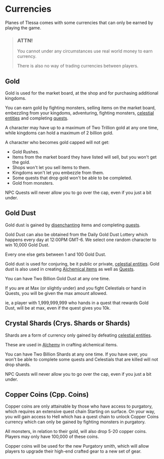 # Currencies

Planes of Tlessa comes with some currencies that can only be earned by playing the game. 

> ### ATTN!
> 
> You cannot under any circumstances use real world money to earn currency.
> 
> There is also no way of trading currencies between players.

## Gold

Gold is used for the market board, at the shop and for purchasing additional kingdoms. 

You can earn gold by fighting monsters, selling items on the market board, embezzling from your kingdoms, adventuring, fighting monsters, [celestial entities](/information/celestials) and
completing [quests](/information/quests).

A character may have up to a maximum of Two Trillion gold at any one time, while kingdoms can hold a maximum of 2 billion gold.

A character who becomes gold capped will not get:

- Gold Rushes.
- Items from the market board they have listed will sell, but you won't get the gold.
- Shops won't let you sell items to them.
- Kingdoms won't let you embezzle from them.
- Some quests that drop gold won't be able to be completed.
- Gold from monsters.

NPC Quests will never allow you to go over the cap, even if you just a bit under.


## Gold Dust

Gold dust is gained by [disenchanting](/information/disenchanting) items and completing [quests](/information/quests). 

Gold Dust can also be obtained from the Daily Gold Dust Lottery which happens every day at 12:00PM GMT-6. We select one random character to win 10,000 Gold Dust.

Every one else gets between 1 and 100 Gold Dust.

Gold dust is used for conjuring, be it public or private, [celestial entities](/information/celestials). Gold dust is also used in creating [Alchemical items](/information/usable-items)
as well as [Quests](/information/quests).

You can have Two Billion Gold Dust at any one time.

If you are at Max (or slightly under) and you fight Celestials or hand in Quests, you will be given the max amount allowed.

ie, a player with 1,999,999,999 who hands in a quest that rewards Gold Dust, will be at max, even if the quest gives you 10k.

## Crystal Shards (Crys. Shards or Shards)

Shards are a form of currency only gained by defeating [celestial entities](/information/celestials). 

These are used in [Alchemy](/information/usable-items) in crafting alchemical items.

You can have Two Billion Shards at any one time. If you have over, you won't be able to complete some quests and Celestials that are killed will not drop
shards.

NPC Quests will never allow you to go over the cap, even if you just a bit under.

## Copper Coins (Cpp. Coins)

Copper coins are only attainable by those who have access to purgatory, which requires an extensive quest chain Starting on surface. On your way, you will gain access
to Hell which has a quest chain to unlock Copper Coins currency which can only be gained by fighting monsters in purgatory.

All monsters, in relation to their gold, will also drop 5-20 copper coins. Players may only have 100,000 of these coins.

Copper coins will be used for the new Purgatory smith, which will allow players to upgrade their high-end crafted gear to a new set of gear.

